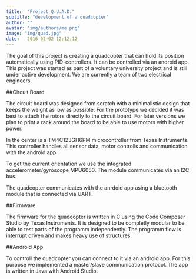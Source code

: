 ```yaml
---
title:  "Project Q.U.A.D."
subtitle: "development of a quadcopter"
author: ""
avatar: "img/authors/me.png"
image: "img/quad.jpg"
date:   2016-02-02 12:12:12
---
```



The goal of this project is creating a quadcopter that can hold its position automatically using PID-controllers. It can be controlled via an android app. This project was started as part of a voluntary university project and is still under active development. We are currently a team of two electrical engineers.

##Circuit Board

The circuit board was designed from scratch with a minimalistic design that keeps the weight as low as possible. For the prototype we decided it was best to attach the rotors directly to the circuit board. For later versions we plan to print a rack around the board to be able to use motors with higher power.

In the center is a TM4C123GH6PM microcontroller from Texas Instruments. This controller handles all sensor data, motor controlls and communication with the android app.

To get the current orientation we use the integrated accelerometer/gyroscope MPU6050. The module communicates via an I2C bus.

The quadcopter communicates with the anrdoid app using a bluetooth module that is connected via UART.

##Firmware

The firmware for the quadcopter is written in C using the Code Composer Studio by Texas Instruments. It is designed to be completly modular to be able to test parts of the programm independently. The programm flow is interrupt driven and makes heavy use of structures.

##Android App

To controll the quadcopter you can connect to it via an android app. For this purpose we implemented a master/slave communication protocol. The app is written in Java with Android Studio.
